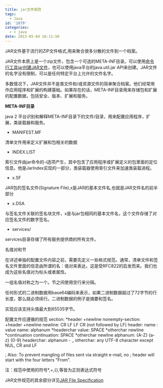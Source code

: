 ```yaml
---
title: jar文件规范
tags:
  - Java
id: '2879'
categories:
  - - java
date: 2013-05-04 16:11:50
---
```


JAR文件基于流行的ZIP文件格式,用来聚合很多分散的文件到一个档案。
<!-- more -->
JAR文件本质上是一个zip文件，包含一个可选的META-INF目录。可以使用[命令行工具jar创建JAR文件](https://openwares.net/lang/java_package_app_jar.html)，也可以使用java平台的java.util.jar API来创建。JAR文件的名字没有限制，可以是任何特定平台上允许的文件名字。

多数情况下，JAR文件并不是类文件和/或资源文件的简单聚合档案。他们经常用作应用程序和扩展的构建基础。如果存在的话，META-INF目录用来存储包和扩展的配置数据，包括安全、版本、扩展和服务。

**META-INF目录**

java 2 平台识别和解释META-INF目录下的文件/目录，用来配置应用程序，扩展，类装载器和服务。

*   MANIFEST.MF

清单文件用来定义扩展和包相关的数据

*   INDEX.LIST

索引文件由jar命令的-i选项产生，其中包含了应用程序或扩展定义的包里面的定位信息。他是JarIndex实现的一部分，类装载器使用索引文件来加速类装载进程。

*   x.SF

JAR包的签名文件(Signature File),x是JAR的基本文件名,也就是JAR文件名的前半部分

*   x.DSA

与签名文件关联的签名块文件，x是与jar包相同的基本文件名，这个文件存储了对应签名文件的数字签名。

*   services/

services目录存储了所有服务提供商的所有文件。

名值对和节

在详述单独的配置文件内容之前，需要先定义一些格式规范。通常，清单文件和签名文件里面的信息由所谓的名：值对来表达，这是受RFC822的启发而来。我们也成为这些名值对为标头或者属性。

一组名值对称之为一个。节之间使用空行来分隔。

任何形式的二进制数据用base64编码来表示，如果二进制数据超过了72字节的行长度，那么就必须续行。二进制数据的例子是摘要和签名。

实现应该支持头值最大到65535字节。

配置文件应遵循的规范
 section: *header +newline
 nonempty-section: +header +newline
 newline: CR LF LF CR (not followed by LF)
 header: name : value
 name: alphanum *headerchar
 value: SPACE *otherchar newline *continuation
 continuation: SPACE *otherchar newline
 alphanum: {A-Z} {a-z} {0-9}
 headerchar: alphanum - _
 otherchar: any UTF-8 character except NUL, CR and LF

; Also: To prevent mangling of files sent via straight e-mail, no
; header will start with the four letters "From".

注：规范中使用的符号*,+,{},等皆为正则表达式符号

JAR文件规范的其余部分详见[JAR File Specification](http://docs.oracle.com/javase/7/docs/technotes/guides/jar/jar.html#The_META-INF_directory)